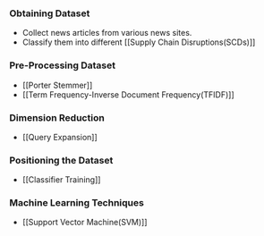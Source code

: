 ### Obtaining Dataset
- Collect news articles from various news sites.
- Classify them into different [[Supply Chain Disruptions(SCDs)]]
### Pre-Processing Dataset
- [[Porter Stemmer]]
- [[Term Frequency-Inverse Document Frequency(TFIDF)]]
### Dimension Reduction
- [[Query Expansion]]
### Positioning the Dataset
- [[Classifier Training]]
### Machine Learning Techniques
- [[Support Vector Machine(SVM)]]